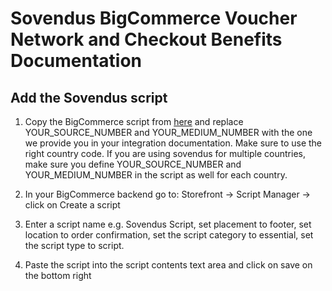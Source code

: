 # Sovendus BigCommerce Voucher Network and Checkout Benefits Documentation

## Add the Sovendus script

1.	Copy the BigCommerce script from [here](https://github.com/Sovendus-GmbH/Sovendus-BigCommerce-Voucher-Network-and-Checkout-Benefits-Documentation/raw/main/bigCommerce-sovendus-voucher-network.html) and replace YOUR_SOURCE_NUMBER and YOUR_MEDIUM_NUMBER with the one we provide you in your integration documentation. Make sure to use the right country code. If you are using sovendus for multiple countries, make sure you define YOUR_SOURCE_NUMBER and YOUR_MEDIUM_NUMBER in the script as well for each country.

2. In your BigCommerce backend go to: Storefront -> Script Manager -> click on Create a script

3. Enter a script name e.g. Sovendus Script, set placement to footer, set location to order confirmation, set the script category to essential, set the script type to script. 

4. Paste the script into the script contents text area and click on save on the bottom right
